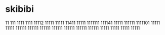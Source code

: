 # skibibi
11
111
1111
1111
11112
11111
11111
11411
11111
1111111
111141
11111
111111
1111101
11111
11111
111111
111111
111111
111111
111111
111111
111111
11111
11111
11111
11111
